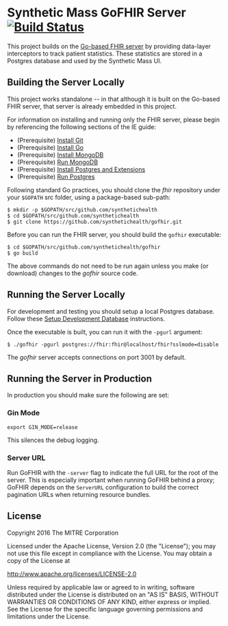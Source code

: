 Synthetic Mass GoFHIR Server [![Build Status](https://travis-ci.org/synthetichealth/gofhir.svg?branch=master)](https://travis-ci.org/synthetichealth/gofhir)
============================

This project builds on the [Go-based FHIR server](https://github.com/intervention-engine/ie) by providing data-layer interceptors to track patient statistics. These statistics are stored in a Postgres database and used by the Synthetic Mass UI.

Building the Server Locally
---------------------------

This project works standalone -- in that although it is built on the Go-based FHIR server, that server is already embedded in this project.

For information on installing and running only the FHIR server, please begin by referencing the following sections of the IE guide:

-	(Prerequisite) [Install Git](https://github.com/intervention-engine/ie/blob/master/docs/dev_install.md#install-git)
-	(Prerequisite) [Install Go](https://github.com/intervention-engine/ie/blob/master/docs/dev_install.md#install-go)
-	(Prerequisite) [Install MongoDB](https://github.com/intervention-engine/ie/blob/master/docs/dev_install.md#install-mongodb)
-	(Prerequisite) [Run MongoDB](https://github.com/intervention-engine/ie/blob/master/docs/dev_install.md#run-mongodb)
-  (Prerequisite) [Install Postgres and Extensions](https://github.com/synthetichealth/gofhir/blob/master/docs/postgres-setup.md#install-postgres)
-  (Prerequisite) [Run Postgres](https://github.com/synthetichealth/gofhir/blob/master/docs/postgres-setup.md#run-postgres)

Following standard Go practices, you should clone the *fhir* repository under your `$GOPATH` src folder, using a package-based sub-path:

```
$ mkdir -p $GOPATH/src/github.com/synthetichealth
$ cd $GOPATH/src/github.com/synthetichealth
$ git clone https://github.com/synthetichealth/gofhir.git
```

Before you can run the FHIR server, you should build the `gofhir` executable:

```
$ cd $GOPATH/src/github.com/synthetichealth/gofhir
$ go build
```

The above commands do not need to be run again unless you make (or download) changes to the *gofhir* source code.


Running the Server Locally
--------------------------

For development and testing you should setup a local Postgres database. Follow these [Setup Development Database](https://github.com/synthetichealth/gofhir/blob/ptstats/postgres/postgres-setup.md#setup-development-database) instructions.

Once the executable is built, you can run it with the `-pgurl` argument:

```
$ ./gofhir -pgurl postgres://fhir:fhir@localhost/fhir?sslmode=disable
```

The *gofhir* server accepts connections on port 3001 by default.

Running the Server in Production
--------------------------------
In production you should make sure the following are set:

### Gin Mode

```
export GIN_MODE=release
```
This silences the debug logging.

### Server URL

Run GoFHIR with the `-server` flag to indicate the full URL for the root of the server. This is especially important when running GoFHIR behind a proxy; GoFHIR depends on the `ServerURL` configuration to build the correct pagination URLs when returning resource bundles.

License
-------

Copyright 2016 The MITRE Corporation

Licensed under the Apache License, Version 2.0 (the "License"); you may not use this file except in compliance with the License. You may obtain a copy of the License at

http://www.apache.org/licenses/LICENSE-2.0

Unless required by applicable law or agreed to in writing, software distributed under the License is distributed on an "AS IS" BASIS, WITHOUT WARRANTIES OR CONDITIONS OF ANY KIND, either express or implied. See the License for the specific language governing permissions and limitations under the License.
